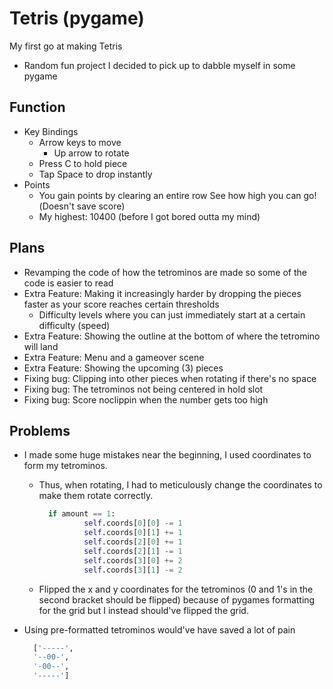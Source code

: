 # Tetris (pygame)

My first go at making Tetris

* Random fun project I decided to pick up to dabble myself in some pygame

## Function

* Key Bindings
  * Arrow keys to move
    * Up arrow to rotate
  * Press C to hold piece
  * Tap Space to drop instantly
* Points
  * You gain points by clearing an entire row See how high you can go!(Doesn't save score)
  * My highest: 10400 (before I got bored outta my mind)

## Plans

* Revamping the code of how the tetrominos are made so some of the code is easier to read
* Extra Feature: Making it increasingly harder by dropping the pieces faster as your score reaches certain thresholds
  * Difficulty levels where you can just immediately start at a certain difficulty (speed)
* Extra Feature: Showing the outline at the bottom of where the tetromino will land
* Extra Feature: Menu and a gameover scene
* Extra Feature: Showing the upcoming (3) pieces
* Fixing bug: Clipping into other pieces when rotating if there's no space
* Fixing bug: The tetrominos not being centered in hold slot
* Fixing bug: Score noclippin when the number gets too high

## Problems

* I made some huge mistakes near the beginning, I used coordinates to form my tetrominos.
  * Thus, when rotating, I had to meticulously change the coordinates to make them rotate correctly.

    ```python
      if amount == 1:
              self.coords[0][0] -= 1
              self.coords[0][1] += 1
              self.coords[2][0] += 1
              self.coords[2][1] -= 1
              self.coords[3][0] += 2
              self.coords[3][1] -= 2
    ```

  * Flipped the x and y coordinates for the tetrominos (0 and 1's in the second bracket should be flipped) because of pygames formatting for the grid but I instead should've flipped the grid.
* Using pre-formatted tetrominos would've have saved a lot of pain
  
  ```python
    ['-----',
    '--00-',
    '-00--',
    '-----']
  ```
